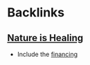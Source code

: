 
# Backlinks
## [Nature is Healing](<Nature is Healing.md>)
- Include the [financing](<financing.md>)

